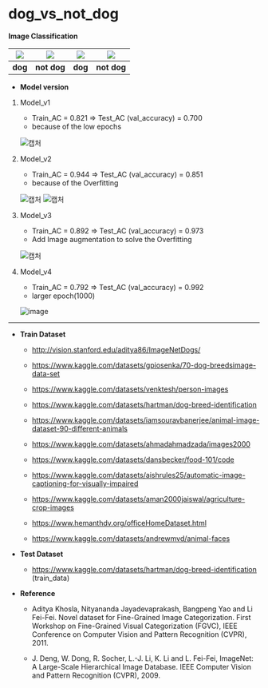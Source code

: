 # dog_vs_not_dog
**Image Classification**

|<img src=https://user-images.githubusercontent.com/77375383/182120945-bcd622ff-5320-4389-aa82-8b6b7222d780.jpg></img>|<img src=https://user-images.githubusercontent.com/77375383/182120310-b28772c6-55b7-442d-981c-726c845536d5.jpg></img>|<img src=https://user-images.githubusercontent.com/77375383/182121544-d23fe6c1-9426-4062-8935-66ad3f026954.jpg></img>|<img src=https://user-images.githubusercontent.com/77375383/182121734-69315f6c-97a6-45a6-9a5f-751afcdf8b3b.jpg></img>|
|:-----------:|:-----------:|:-----------:|:-----------:|
| **dog**| **not dog** | **dog** | **not dog** |

+ **Model version**

1. Model_v1
    
    + Train_AC = 0.821 => Test_AC (val_accuracy) = 0.700 
    + because of the low epochs
    
    ![캡처](https://user-images.githubusercontent.com/77375383/182327156-3cbd37c0-ef2f-4a77-80b6-223710a5de05.PNG)
    
2. Model_v2

    + Train_AC = 0.944 => Test_AC (val_accuracy) = 0.851 
    + because of the Overfitting

    ![캡처](https://user-images.githubusercontent.com/77375383/182338225-2e0a0369-6c17-408e-bf06-eb095f5b122b.PNG)
    ![캡처](https://user-images.githubusercontent.com/77375383/182340439-b7ae2797-318f-4ece-b44d-c059108683b5.PNG)
3. Model_v3

    + Train_AC = 0.892 => Test_AC (val_accuracy) = 0.973
    + Add Image augmentation to solve the Overfitting
    
    ![캡처](https://user-images.githubusercontent.com/77375383/182741557-53e36367-5795-4686-9a3b-ce6d111dbb19.PNG)

3. Model_v4

    + Train_AC = 0.792 => Test_AC (val_accuracy) = 0.992
    + larger epoch(1000)
    
    ![image](https://user-images.githubusercontent.com/77375383/183241734-968cf956-a8ce-44be-9ef3-45836a125306.png)
----------------------------------------



+ **Train Dataset**

  + http://vision.stanford.edu/aditya86/ImageNetDogs/
  + https://www.kaggle.com/datasets/gpiosenka/70-dog-breedsimage-data-set
  + https://www.kaggle.com/datasets/venktesh/person-images
  + https://www.kaggle.com/datasets/hartman/dog-breed-identification
  
  + https://www.kaggle.com/datasets/iamsouravbanerjee/animal-image-dataset-90-different-animals
  + https://www.kaggle.com/datasets/ahmadahmadzada/images2000
  + https://www.kaggle.com/datasets/dansbecker/food-101/code
  + https://www.kaggle.com/datasets/aishrules25/automatic-image-captioning-for-visually-impaired
  + https://www.kaggle.com/datasets/aman2000jaiswal/agriculture-crop-images
  + https://www.hemanthdv.org/officeHomeDataset.html
  + https://www.kaggle.com/datasets/andrewmvd/animal-faces
+ **Test Dataset**
  + https://www.kaggle.com/datasets/hartman/dog-breed-identification (train_data)
  

+ **Reference**

  + Aditya Khosla, Nityananda Jayadevaprakash, Bangpeng Yao and Li Fei-Fei. Novel dataset for Fine-Grained Image Categorization. First Workshop on Fine-Grained Visual Categorization (FGVC), IEEE Conference on Computer Vision and Pattern Recognition (CVPR), 2011.

  + J. Deng, W. Dong, R. Socher, L.-J. Li, K. Li and L. Fei-Fei, ImageNet: A Large-Scale Hierarchical Image Database. IEEE Computer Vision and Pattern Recognition (CVPR), 2009.
